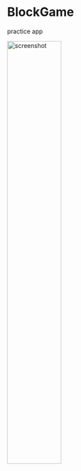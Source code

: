 # BlockGame
practice app

<img src="https://user-images.githubusercontent.com/19229051/85497968-d019a280-b619-11ea-8674-b0f1f26e9b57.jpg" alt="screenshot" width="50%" >
